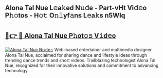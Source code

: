 ## Alona Tal Nue L𝚎a𝚔ed N𝚞𝚍e - Part-vHt Vi𝚍𝚎o P𝚑𝚘tos - H𝚘𝚝 O𝚗𝚕yf𝚊ns L𝚎a𝚔s n5WIq

# <h2><a href="http://kf8d3v.oniu.top/?m=Alona+Tal+Nue">🔗👉 🔴 Alona Tal Nue P𝚑ot𝚘𝚜 V𝚒d𝚎o</a></h2>

[![Alona Tal Nue Nu𝚍e𝚜](https://i.imgur.com/0qMVB7G.gif)](http://kf8d3v.oniu.top/?m=Alona+Tal+Nue)
Web-based entertainer and multimedia designer Alona Tal Nue, acclaimed for sharing dance and lifestyle ideas through trending dance trends and short videos. Trailblazing technologist Alona Tal Nue, recognized for their innovative solutions and commitment to advancing technology.  
